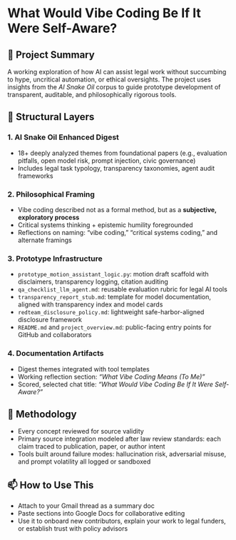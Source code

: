 # What Would Vibe Coding Be If It Were Self-Aware?

## 📌 Project Summary
A working exploration of how AI can assist legal work without succumbing to hype, uncritical automation, or ethical oversights. The project uses insights from the *AI Snake Oil* corpus to guide prototype development of transparent, auditable, and philosophically rigorous tools.

## 🧱 Structural Layers

### 1. AI Snake Oil Enhanced Digest
- 18+ deeply analyzed themes from foundational papers (e.g., evaluation pitfalls, open model risk, prompt injection, civic governance)
- Includes legal task typology, transparency taxonomies, agent audit frameworks

### 2. Philosophical Framing
- Vibe coding described not as a formal method, but as a **subjective, exploratory process**
- Critical systems thinking + epistemic humility foregrounded
- Reflections on naming: “vibe coding,” “critical systems coding,” and alternate framings

### 3. Prototype Infrastructure
- `prototype_motion_assistant_logic.py`: motion draft scaffold with disclaimers, transparency logging, citation auditing
- `qa_checklist_llm_agent.md`: reusable evaluation rubric for legal AI tools
- `transparency_report_stub.md`: template for model documentation, aligned with transparency index and model cards
- `redteam_disclosure_policy.md`: lightweight safe-harbor-aligned disclosure framework
- `README.md` and `project_overview.md`: public-facing entry points for GitHub and collaborators

### 4. Documentation Artifacts
- Digest themes integrated with tool templates
- Working reflection section: *“What Vibe Coding Means (To Me)”*
- Scored, selected chat title: *“What Would Vibe Coding Be If It Were Self-Aware?”*

## 🔄 Methodology
- Every concept reviewed for source validity
- Primary source integration modeled after law review standards: each claim traced to publication, paper, or author intent
- Tools built around failure modes: hallucination risk, adversarial misuse, and prompt volatility all logged or sandboxed

## 📫 How to Use This
- Attach to your Gmail thread as a summary doc
- Paste sections into Google Docs for collaborative editing
- Use it to onboard new contributors, explain your work to legal funders, or establish trust with policy advisors

